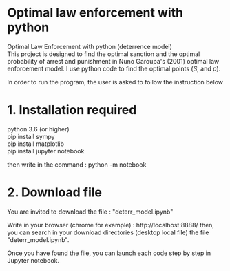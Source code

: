 # Optimal law enforcement with python
Optimal Law Enforcement with python (deterrence model)\
This project is designed to find the optimal sanction and the optimal probability of arrest and punishment in Nuno Garoupa's (2001) optimal law enforcement model. I use python code to find the optimal points ($S$, and $p$).

In order to run the program, the user is asked to follow the instruction below
# 1. Installation required
python 3.6 (or higher)\
pip install sympy\
pip install matplotlib\
pip install jupyter notebook

then write in the command :
python -m notebook

# 2. Download file

You are invited to download the file : "deterr_model.ipynb" 

Write in your browser (chrome for example) : http://localhost:8888/
then, you can search in your download directories (desktop local file) the file "deterr_model.ipynb".

Once you have found the file, you can launch each code step by step in Jupyter notebook.
